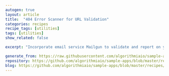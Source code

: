 ```yaml
---
autogen: true
layout: article
title:  "404 Error Scanner for URL Validation"
categories: recipes
recipe_tags: [utilities]
tags: [utilities]
show_related: false

excerpt: "Incorporate email service Mailgun to validate and report on your URL's and find broken links on your website."

generate_from: https://raw.githubusercontent.com/algorithmiaio/sample-apps/master/recipes/404-Error-Scanner/readme.md
repository: https://github.com/algorithmiaio/sample-apps/blob/master/recipes/404-Error-Scanner/
blog: https://github.com/algorithmiaio/sample-apps/blob/master/recipes/404-Error-Scanner/readme.md
---
```

